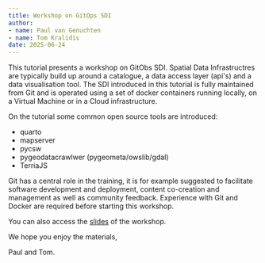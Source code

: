 ```yaml
---
title: Workshop on GitOps SDI
author: 
- name: Paul van Genuchten 
- name: Tom Kralidis
date: 2025-06-24
---
```


This tutorial presents a workshop on GitObs SDI. Spatial Data Infrastructres are typically build up around a
catalogue, a data access layer (api's) and a data visualisation tool. The SDI introduced in this tutorial is fully maintained from Git and is operated using a set of docker containers running locally, on a Virtual Machine or in a Cloud infrastructure. 

On the tutorial some common open source tools are introduced:

- quarto 
- mapserver
- pycsw
- pygeodatacrawlwer (pygeometa/owslib/gdal)
- TerriaJS

Git has a central role in the training, it is for example suggested to facilitate software development and deployment, content co-creation and management as well as community feedback. Experience with Git and Docker are required before starting this workshop. 

You can also access the [slides](./slides/) of the workshop.

We hope you enjoy the materials, 

Paul and Tom.




